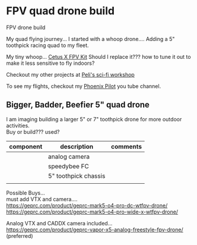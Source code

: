 # FPV quad drone build
FPV drone build 

My quad flying journey...    I started with a whoop drone....  Adding a 5" toothpick racing quad to my fleet.  

My tiny whoop...   [Cetus X FPV Kit](https://betafpv.com/products/cetus-x-fpv-kit?variant=39948655394950)
Should I replace it???    how to tune it out to make it less sensitive to fly indoors?   

Checkout my other projects at [Peli's sci-fi workshop](https://driter7958.github.io/Peli_sci-fi_workshop/)

To see my flights, checkout my [Phoenix Pilot](https://www.youtube.com/@PhoenixPilot7958) you tube channel.   
## Bigger, Badder, Beefier 5" quad drone

I am imaging building a larger 5" or 7" toothpick drone for more outdoor activities.   
Buy or build???    used?   

| component | description          | comments |
| --------- | -------------------- | -------- |
|           | analog camera        |          |
|           | speedybee FC         |          |
|           | 5" toothpick chassis |          |
|           |                      |          |


Possible Buys...   
must add VTX and camera....    
https://geprc.com/product/geprc-mark5-o4-pro-dc-wtfpv-drone/
https://geprc.com/product/geprc-mark5-o4-pro-wide-x-wtfpv-drone/ 

Analog VTX and CADDX camera included...
https://geprc.com/product/geprc-vapor-x5-analog-freestyle-fpv-drone/   (preferred)
